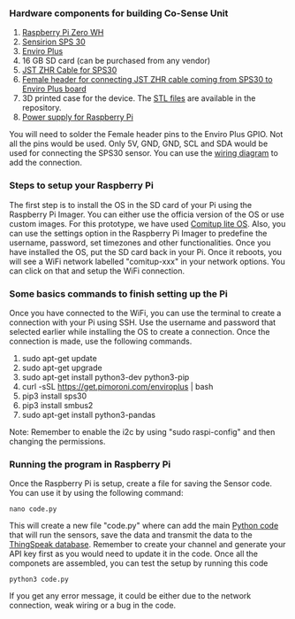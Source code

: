 ### Hardware components for building Co-Sense Unit
1. [Raspberry Pi Zero WH](https://thingspeak.com/channels/1328211)
2. [Sensirion SPS 30](https://www.digikey.ch/de/products/detail/sensirion-ag/SPS30/9598990?utm_adgroup=General&utm_source=google&utm_medium=cpc&utm_campaign=PMax:%20Smart%20Shopping_Product_Zombie%20SKU&utm_term=&productid=9598990&gclid=CjwKCAjwhNWZBhB_EiwAPzlhNobWZCC9LTumIblpqT72Mplms0zE3mOhY61Uit1KO_4wqUNXLDBwfBoCV2IQAvD_BwE)
3. [Enviro Plus](https://www.pi-shop.ch/enviro-for-raspberry-pi)
4. 16 GB SD card (can be purchased from any vendor)
5. [JST ZHR Cable for SPS30](https://www.sparkfun.com/products/15108)
6. [Female header for connecting JST ZHR cable coming from SPS30 to Enviro Plus board](https://www.sparkfun.com/products/115)
7. 3D printed case for the device. The [STL files](https://github.com/sachit27/Soc-IoT/tree/main/CoSense%20Unit/stl%20files) are available in the repository.
8. [Power supply for Raspberry Pi](https://www.digikey.ch/de/products/detail/raspberry-pi/RPI%2520USB-C%2520POWER%2520SUPPLY%2520BLACK%2520EU/10258762?utm_adgroup=AC%20DC%20Desktop%2C%20Wall%20Adapters&utm_source=google&utm_medium=cpc&utm_campaign=Shopping_Product_Power%20Supplies%20-%20External%2FInternal%20%28Off-Board%29%29&utm_term=&productid=10258762&gclid=CjwKCAjwhNWZBhB_EiwAPzlhNs-Flrl3aNjrVcC_WfVP8yzEdqXtZj_x1LE9Q2Hj-jMKwd1s871pAhoCffAQAvD_BwE) 

You will need to solder the Female header pins to the Enviro Plus GPIO. Not all the pins would be used. Only 5V, GND, GND, SCL and SDA would be used for connecting the SPS30 sensor. You can use the [wiring diagram](https://github.com/sachit27/Soc-IoT/blob/main/SPS30_Wiring.png) to add the connection.

### Steps to setup your Raspberry Pi

The first step is to install the OS in the SD card of your Pi using the Raspberry Pi Imager. You can either use the officia version of the OS or use custom images. For this prototype, we have used [Comitup lite OS](http://davesteele.github.io/comitup/).
Also, you can use the settings option in the Raspberry Pi Imager to predefine the username, password, set timezones and other functionalities. Once you have installed the OS, put the SD card back in your Pi. Once it reboots, you will see a WiFi network labelled "comitup-xxx" in your network options.
You can click on that and setup the WiFi connection.

### Some basics commands to finish setting up the Pi
Once you have connected to the WiFi, you can use the terminal to create a connection with your Pi using SSH. Use the username and password that selected earlier while installing the OS to create a connection.
Once the connection is made, use the following commands.

1. sudo apt-get update
2. sudo apt-get upgrade
3. sudo apt-get install python3-dev python3-pip
4. curl -sSL https://get.pimoroni.com/enviroplus | bash
5. pip3 install sps30
6. pip3 install smbus2
7. sudo apt-get install python3-pandas

Note: Remember to enable the i2c by using "sudo raspi-config" and then changing the permissions.

### Running the program in Raspberry Pi
Once the Raspberry Pi is setup, create a file for saving the Sensor code. You can use it by using the following command:
```
nano code.py
```
This will create a new file "code.py" where can add the main [Python code](https://github.com/sachit27/Soc-IoT/blob/main/CoSense%20Unit/sensor_code.py) that will run the sensors, save the data and transmit the data to the [ThingSpeak database](https://thingspeak.com/). Remember to create your channel and generate your API key first as you would need to update it in the code.
Once all the componets are assembled, you can test the setup by running this code
```
python3 code.py
```
If you get any error message, it could be either due to the network connection, weak wiring or a bug in the code. 

